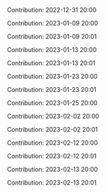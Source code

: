 Contribution: 2022-12-31 20:00

Contribution: 2023-01-09 20:00

Contribution: 2023-01-09 20:01

Contribution: 2023-01-13 20:00

Contribution: 2023-01-13 20:01

Contribution: 2023-01-23 20:00

Contribution: 2023-01-23 20:01

Contribution: 2023-01-25 20:00

Contribution: 2023-02-02 20:00

Contribution: 2023-02-02 20:01

Contribution: 2023-02-12 20:00

Contribution: 2023-02-12 20:01

Contribution: 2023-02-13 20:00

Contribution: 2023-02-13 20:01

